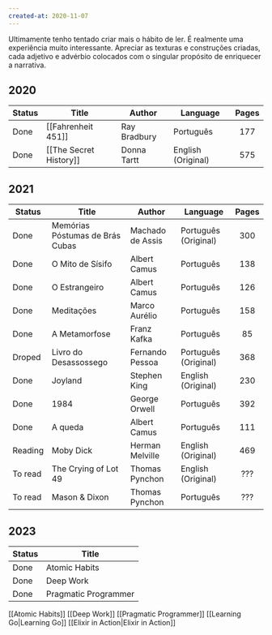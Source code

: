 ```yaml
---
created-at: 2020-11-07
---
```

Ultimamente tenho tentado criar mais o hábito de ler. É realmente uma experiência muito interessante. Apreciar as texturas e construções criadas, cada adjetivo e advérbio colocados com o singular propósito de enriquecer a narrativa.

## 2020
| Status | Title                  | Author       | Language           | Pages |
| ------ | ---------------------- | ------------ | ------------------ |:-----:|
| Done   | [[Fahrenheit 451]]     | Ray Bradbury | Português          |  177  |
| Done   | [[The Secret History]] | Donna Tartt  | English (Original) |  575  |

## 2021
| Status  | Title                           | Author           | Language             | Pages |
| ------- | ------------------------------- | ---------------- | -------------------- |:-----:|
| Done    | Memórias Póstumas de Brás Cubas | Machado de Assis | Português (Original) |  300  |
| Done    | O Mito de Sísifo                | Albert Camus     | Português            |  138  |
| Done    | O Estrangeiro                   | Albert Camus     | Português            |  126  |
| Done    | Meditações                      | Marco Aurélio    | Português            |  158  |
| Done    | A Metamorfose                   | Franz Kafka      | Português            |  85   |
| Droped  | Livro do Desassossego           | Fernando Pessoa  | Português (Original) |  368  |
| Done    | Joyland                         | Stephen King     | English (Original)   |  230  |
| Done    | 1984                            | George Orwell    | Português            |  392  |
| Done    | A queda                         | Albert Camus     | Português            |  111  |
| Reading | Moby Dick                       | Herman Melville  | English (Original)   |  469  |
| To read | The Crying of Lot 49            | Thomas Pynchon   | English (Original)   |  ???  |
| To read | Mason & Dixon                   | Thomas Pynchon   | Português            |  ???  |

## 2023

| Status | Title                |
| ------ | -------------------- |
| Done   | Atomic Habits        |
| Done   | Deep Work            |
| Done   | Pragmatic Programmer | 


[[Atomic Habits]]
[[Deep Work]]
[[Pragmatic Programmer]]
[[Learning Go|Learning Go]]
[[Elixir in Action|Elixir in Action]]